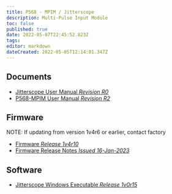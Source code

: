 ```yaml
---
title: P568 - MPIM / Jitterscope
description: Multi-Pulse Input Module
toc: false
published: true
date: 2022-05-07T22:45:52.823Z
tags: 
editor: markdown
dateCreated: 2022-05-05T12:14:01.347Z
---
```


## Documents
- [Jitterscope User Manual *Revision R0*](/p568-mpim/Jitterscope_Operating_Manual-R0(6e1a20ff).pdf)
- [P568-MPIM User Manual *Revision R2*](/p568-mpim/P568_MPIM_User_Manual_Rev_2_(US_Letter)%5be561de98%5d.pdf)

## Firmware
NOTE: If updating from version 1v4r6 or earlier, contact factory
- [Firmware *Release 1v4r10*](/p568-mpim/P568_1v4r10_csum_d3ff5f2b.hex)
- [Firmware Release Notes *Issued 16-Jan-2023*](/p568-mpim/P568_ChangeLog_2023-01-16.pdf)

## Software
- [Jitterscope Windows Executable *Release 1v0r15*](/p568-mpim/P568Capture_1_0_15-with_INI_File.zip)

